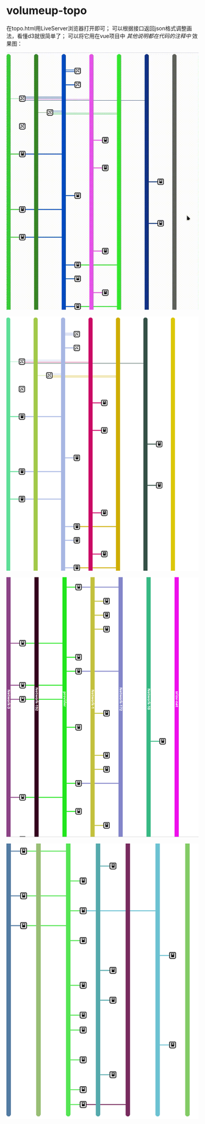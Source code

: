 # volumeup-topo
在topo.html用LiveServer浏览器打开即可；
可以根据接口返回json格式调整画法，看懂d3就很简单了；
可以将它用在vue项目中
*其他说明都在代码的注释中*
效果图：

![录屏_选择区域_20230815163857](README.assets/录屏_选择区域_20230815163857.gif)

![image-20230815163740326](README.assets/image-20230815163740326.png)

![image-20230815163800895](README.assets/image-20230815163800895.png)

![image-20230815163825127](README.assets/image-20230815163825127.png)